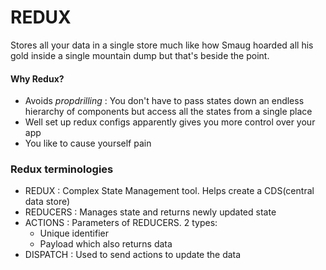 # REDUX

Stores all your data in a single store much like how Smaug hoarded all his gold inside a single mountain dump but that's beside the point.

#### Why Redux?

- Avoids _propdrilling_ : You don't have to pass states down an endless hierarchy of components but access all the states from a single place
- Well set up redux configs apparently gives you more control over your app
- You like to cause yourself pain

### Redux terminologies

- REDUX : Complex State Management tool. Helps create a CDS(central data store)
- REDUCERS : Manages state and returns newly updated state
- ACTIONS : Parameters of REDUCERS. 2 types:
  - Unique identifier
  - Payload which also returns data
- DISPATCH : Used to send actions to update the data
